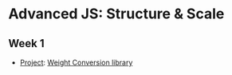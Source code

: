 # Advanced JS: Structure & Scale

## Week 1

* [Project](https://courses.gomakethings.com/academy/2022-01-advanced/project-weight-conversion-library/): [Weight Conversion library](./wk01-monday.js)
